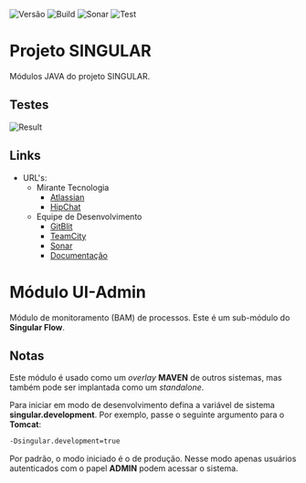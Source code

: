 ![Versão](https://img.shields.io/badge/version-0.3.2--SNAPSHOT-lightgrey.svg) ![Build](https://img.shields.io/badge/build-success-brightgreen.svg) ![Sonar](https://img.shields.io/badge/sonar-error-red.svg) ![Test](https://img.shields.io/badge/test-69%-red.svg)

# Projeto SINGULAR

Módulos JAVA do projeto SINGULAR.

## Testes

![Result](https://chart.googleapis.com/chart?chs=400x250&chd=t:2,18,44,1&cht=p&chl=failure%20%282%29|error%20%2818%29|success%20%2844%29|skipped%20%281%29&chco=FF0000|DEBDDE|DEF3BD|FFC6A5&chtt=Unit%20Tests)

## Links

* URL's:
    * Mirante Tecnologia
        * [Atlassian](https://mirante.atlassian.net/secure/RapidBoard.jspa?rapidView=86&projectKey=MIR)
        * [HipChat](https://miranteteam.hipchat.com)
    * Equipe de Desenvolvimento
        * [GitBlit](http://git.mirante.net.br/summary/MIRANTE%2Fsingular.git)
        * [TeamCity](http://ci.mirante.net.br/project.html?projectId=Mirante&tab=projectOverview)
        * [Sonar](http://sonar.mirante.net.br/dashboard/index/36298)
        * [Documentação](gh-pages/_includes/index.md)

# Módulo UI-Admin

Módulo de monitoramento (BAM) de processos. Este é um sub-módulo do **Singular Flow**.

## Notas

Este módulo é usado como um _overlay_ **MAVEN** de outros sistemas, mas também pode ser implantada como um _standalone_.

Para iniciar em modo de desenvolvimento defina a variável de sistema **singular.development**. Por exemplo, passe o seguinte argumento para o **Tomcat**:

```bash
-Dsingular.development=true
```

Por padrão, o modo iniciado é o de produção. Nesse modo apenas usuários autenticados com o papel **ADMIN** podem acessar o sistema.
